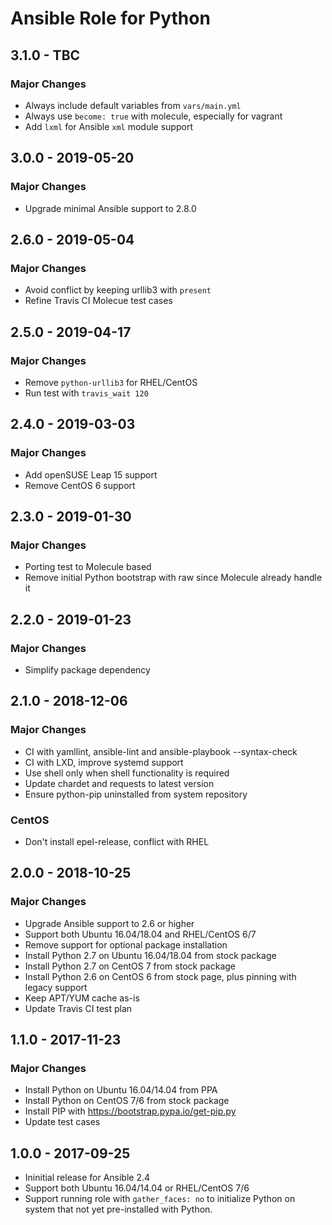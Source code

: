 # Ansible Role for Python

## 3.1.0 - TBC

### Major Changes

  - Always include default variables from `vars/main.yml`
  - Always use `become: true` with molecule, especially for vagrant
  - Add `lxml` for Ansible `xml` module support

## 3.0.0 - 2019-05-20

### Major Changes

  - Upgrade minimal Ansible support to 2.8.0

## 2.6.0 - 2019-05-04

### Major Changes

  - Avoid conflict by keeping urllib3 with `present`
  - Refine Travis CI Molecue test cases

## 2.5.0 - 2019-04-17

### Major Changes

  - Remove `python-urllib3` for RHEL/CentOS
  - Run test with `travis_wait 120`

## 2.4.0 - 2019-03-03

### Major Changes

  - Add openSUSE Leap 15 support
  - Remove CentOS 6 support

## 2.3.0 - 2019-01-30

### Major Changes

  - Porting test to Molecule based
  - Remove initial Python bootstrap with raw since Molecule already handle it

## 2.2.0 - 2019-01-23

### Major Changes

  - Simplify package dependency

## 2.1.0 - 2018-12-06

### Major Changes

  - CI with yamllint, ansible-lint and ansible-playbook --syntax-check
  - CI with LXD, improve systemd support
  - Use shell only when shell functionality is required
  - Update chardet and requests to latest version
  - Ensure python-pip uninstalled from system repository

### CentOS

  - Don't install epel-release, conflict with RHEL

## 2.0.0 - 2018-10-25

### Major Changes

  - Upgrade Ansible support to 2.6 or higher
  - Support both Ubuntu 16.04/18.04 and RHEL/CentOS 6/7
  - Remove support for optional package installation
  - Install Python 2.7 on Ubuntu 16.04/18.04 from stock package
  - Install Python 2.7 on CentOS 7 from stock package
  - Install Python 2.6 on CentOS 6 from stock page, plus pinning with legacy support
  - Keep APT/YUM cache as-is
  - Update Travis CI test plan

## 1.1.0 - 2017-11-23

### Major Changes

  - Install Python on Ubuntu 16.04/14.04 from PPA
  - Install Python on CentOS 7/6 from stock package
  - Install PIP with <https://bootstrap.pypa.io/get-pip.py>
  - Update test cases

## 1.0.0 - 2017-09-25

  - Ininitial release for Ansible 2.4
  - Support both Ubuntu 16.04/14.04 or RHEL/CentOS 7/6
  - Support running role with `gather_faces: no` to initialize Python on system that not yet pre-installed with Python.
